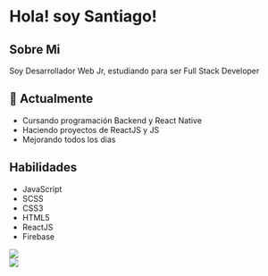 
# Hola! soy Santiago!

## Sobre Mi

Soy Desarrollador Web Jr, estudiando para ser Full Stack Developer

## 🌱 Actualmente 

- Cursando programación Backend y React Native
- Haciendo proyectos de ReactJS y JS
- Mejorando todos los dias

## Habilidades 

- JavaScript
- SCSS
- CSS3
- HTML5
- ReactJS
- Firebase



![](https://github-readme-streak-stats.herokuapp.com/?user=switchinhg&theme=dark&hide_border=false)<br/>
![](https://github-readme-stats.vercel.app/api/top-langs/?username=switchinhg&theme=dark&hide_border=false&include_all_commits=false&count_private=false&layout=compact)

